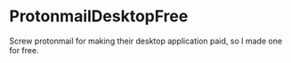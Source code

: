 # ProtonmailDesktopFree
Screw protonmail for making their desktop application paid, so I made one for free.
